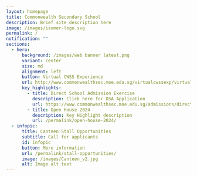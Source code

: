 ```yaml
---
layout: homepage
title: Commonwealth Secondary School
description: Brief site description here
image: /images/isomer-logo.svg
permalink: /
notification: ""
sections:
  - hero:
      background: /images/web banner latest.png
      variant: center
      size: md
      alignment: left
      button: Virtual CWSS Experience
      url: http://www.commonwealthsec.moe.edu.sg/virtualcwssexp/virtual-tour/
      key_highlights:
        - title: Direct School Admission Exercise
          description: Click here for DSA Application
          url: https://www.commonwealthsec.moe.edu.sg/admissions/direct-school-admission/
        - title: Open House 2024
          description: Key Highlight description
          url: /permalink/open-house-2024/
  - infopic:
      title: Canteen Stall Opportunities
      subtitle: Call for applicants
      id: infopic
      button: More information
      url: /permalink/stall-opportunities/
      image: /images/Canteen_v2.jpg
      alt: Image alt text
---
```

